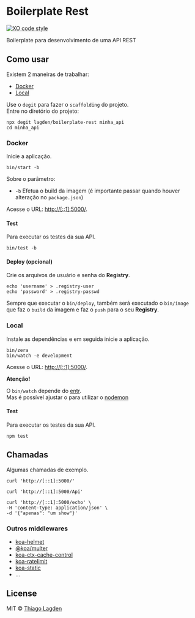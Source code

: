 # Boilerplate Rest

[![XO code style][xo-img]][xo]

[xo-img]:        https://img.shields.io/badge/code_style-XO-5ed9c7.svg
[xo]:            https://github.com/sindresorhus/xo


Boilerplate para desenvolvimento de uma API REST


## Como usar

Existem 2 maneiras de trabalhar:

- [Docker](#docker)
- [Local](#local)


Use o `degit` para fazer o `scaffolding` do projeto.  
Entre no diretório do projeto:

```shell
npx degit lagden/boilerplate-rest minha_api
cd minha_api
```


### Docker

Inicie a aplicação.

```shell
bin/start -b
```

Sobre o parâmetro:

 - `-b` Efetua o build da imagem (é importante passar quando houver alteração no `package.json`)


Acesse o URL: [http://[::1]:5000/](http://[::1]:5000/).


#### Test

Para executar os testes da sua API.

```shell
bin/test -b
```

#### Deploy (opcional)

Crie os arquivos de usuário e senha do **Registry**.

```shell
echo 'username' > .registry-user
echo 'password' > .registry-passwd
```

Sempre que executar o `bin/deploy`, também será executado o `bin/image` que faz o `build` da imagem e faz o `push` para o seu **Registry**.


### Local

Instale as dependências e em seguida inicie a aplicação.

```shell
bin/zera
bin/watch -e development
```

Acesse o URL: [http://[::1]:5000/](http://[::1]:5000/).


**Atenção!**

O `bin/watch` depende do [entr](https://github.com/eradman/entr).  
Mas é possível ajustar o para utilizar o [nodemon](https://github.com/remy/nodemon)


#### Test

Para executar os testes da sua API.

```shell
npm test
```


## Chamadas

Algumas chamadas de exemplo.


```shell
curl 'http://[::1]:5000/'
```

```shell
curl 'http://[::1]:5000/Api'
```

```shell
curl 'http://[::1]:5000/echo' \
-H 'content-type: application/json' \
-d '{"apenas": "um show"}'
```


### Outros middlewares

- [koa-helmet](https://github.com/venables/koa-helmet)
- [@koa/multer](https://github.com/koajs/multer)
- [koa-ctx-cache-control](https://github.com/koajs/ctx-cache-control)
- [koa-ratelimit](https://github.com/koajs/ratelimit)
- [koa-static](https://github.com/koajs/static)
- ...


## License

MIT © [Thiago Lagden](https://github.com/lagden)
